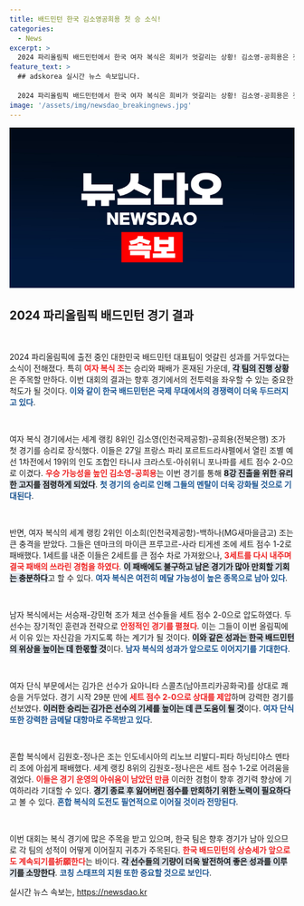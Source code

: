 ```yaml
---
title: 배드민턴 한국 김소영공희용 첫 승 소식!
categories:
  - News
excerpt: >
  2024 파리올림픽 배드민턴에서 한국 여자 복식은 희비가 엇갈리는 상황! 김소영-공희용은 첫 승을 거두며 8강 진출 희망을 밝혔지만, 이소희-백하나는 뜻밖의 패배를 당했다. 남자 복식과 여자 단식도 선전하며 메달 기대감을 높이고 있다!
feature_text: >
  ## adskorea 실시간 뉴스 속보입니다.

  2024 파리올림픽 배드민턴에서 한국 여자 복식은 희비가 엇갈리는 상황! 김소영-공희용은 첫 승을 거두며 8강 진출 희망을 밝혔지만, 이소희-백하나는 뜻밖의 패배를 당했다. 남자 복식과 여자 단식도 선전하며 메달 기대감을 높이고 있다!
image: '/assets/img/newsdao_breakingnews.jpg'
---
```


<p><img src="/assets/img/newsdao_breakingnews.jpg" alt="adskorea 속보" /></p>

<h2 data-ke-size="size26">2024 파리올림픽 배드민턴 경기 결과</h2>

<p data-ke-size="size16">&nbsp;</p>

<p>2024 파리올림픽에 출전 중인 대한민국 배드민턴 대표팀이 엇갈린 성과를 거두었다는 소식이 전해졌다. 특히 <b><span style="color: #ee2323;">여자 복식 조</span></b>는 승리와 패배가 혼재된 가운데, <b><span style="background-color: #21538527;">각 팀의 진행 상황</span></b>은 주목할 만하다. 이번 대회의 결과는 향후 경기에서의 전투력을 좌우할 수 있는 중요한 척도가 될 것이다. <b><span style="color: #1a5490;">이와 같이 한국 배드민턴은 국제 무대에서의 경쟁력이 더욱 두드러지고 있다</span></b>.</p>

<p data-ke-size="size16">&nbsp;</p>

<p>여자 복식 경기에서는 세계 랭킹 8위인 김소영(인천국제공항)-공희용(전북은행) 조가 첫 경기를 승리로 장식했다. 이들은 27일 프랑스 파리 포르트드라샤펠에서 열린 조별 예선 1차전에서 19위의 인도 조합인 타니샤 크라스토-아쉬위니 포나파를 세트 점수 2-0으로 이겼다. <b><span style="color: #ee2323;">우승 가능성을 높인 김소영-공희용</span></b>는 이번 경기를 통해 <b><span style="background-color: #21538527;">8강 진출을 위한 유리한 고지를 점령하게 되었다</span></b>. <b><span style="color: #1a5490;">첫 경기의 승리로 인해 그들의 멘탈이 더욱 강화될 것으로 기대된다</span></b>.</p>

<p data-ke-size="size16">&nbsp;</p>

<p>반면, 여자 복식의 세계 랭킹 2위인 이소희(인천국제공항)-백하나(MG새마을금고) 조는 큰 충격을 받았다. 그들은 덴마크의 마이큰 프루고르-사라 티게센 조에 세트 점수 1-2로 패배했다. 1세트를 내준 이들은 2세트를 큰 점수 차로 가져왔으나, <b><span style="color: #ee2323;">3세트를 다시 내주며 결국 패배의 쓰라린 경험을 하였다</span></b>. <b><span style="background-color: #21538527;">이 패배에도 불구하고 남은 경기가 많아 만회할 기회는 충분하다</span></b>고 할 수 있다. <b><span style="color: #1a5490;">여자 복식은 여전히 메달 가능성이 높은 종목으로 남아 있다</span></b>.</p>

<p data-ke-size="size16">&nbsp;</p>

<p>남자 복식에서는 서승재-강민혁 조가 체코 선수들을 세트 점수 2-0으로 압도하였다. 두 선수는 장기적인 훈련과 전략으로 <b><span style="color: #ee2323;">안정적인 경기를 펼쳤다</span></b>. 이는 그들이 이번 올림픽에서 이유 있는 자신감을 가지도록 하는 계기가 될 것이다. <b><span style="background-color: #21538527;">이와 같은 성과는 한국 배드민턴의 위상을 높이는 데 한몫할 것</span></b>이다. <b><span style="color: #1a5490;">남자 복식의 성과가 앞으로도 이어지기를 기대한다</span></b>.</p>

<p data-ke-size="size16">&nbsp;</p>

<p>여자 단식 부문에서는 김가은 선수가 요아니타 스콜츠(남아프리카공화국)를 상대로 쾌승을 거두었다. 경기 시작 29분 만에 <b><span style="color: #ee2323;">세트 점수 2-0으로 상대를 제압</span></b>하며 강력한 경기를 선보였다. <b><span style="background-color: #21538527;">이러한 승리는 김가은 선수의 기세를 높이는 데 큰 도움이 될 것</span></b>이다. <b><span style="color: #1a5490;">여자 단식 또한 강력한 금메달 대항마로 주목받고 있다</span></b>.</p>

<p data-ke-size="size16">&nbsp;</p>

<p>혼합 복식에서 김원호-정나은 조는 인도네시아의 리노브 리발디-피타 하닝티야스 멘타리 조에 아쉽게 패배했다. 세계 랭킹 8위의 김원호-정나은은 세트 점수 1-2로 어려움을 겪었다. <b><span style="color: #ee2323;">이들은 경기 운영의 아쉬움이 남았던 만큼</span></b> 이러한 경험이 향후 경기력 향상에 기여하리라 기대할 수 있다. <b><span style="background-color: #21538527;">경기 종료 후 잃어버린 점수를 만회하기 위한 노력이 필요하다</span></b>고 볼 수 있다. <b><span style="color: #1a5490;">혼합 복식의 도전도 필연적으로 이어질 것이라 전망된다</span></b>.</p>

<p data-ke-size="size16">&nbsp;</p>

<p>이번 대회는 복식 경기에 많은 주목을 받고 있으며, 한국 팀은 향후 경기가 남아 있으므로 각 팀의 성적이 어떻게 이어질지 귀추가 주목된다. <b><span style="color: #ee2323;">한국 배드민턴의 상승세가 앞으로도 계속되기를祈願한다</span></b>는 바이다. <b><span style="background-color: #21538527;">각 선수들의 기량이 더욱 발전하여 좋은 성과를 이루기를 소망한다</span></b>. <b><span style="color: #1a5490;">코칭 스태프의 지원 또한 중요할 것으로 보인다</span></b>.</p>
실시간 뉴스 속보는, <a href="https://newsdao.kr" rel="dofollow">https://newsdao.kr</a>


